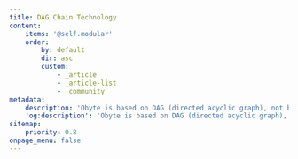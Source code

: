 ```yaml
---
title: DAG Chain Technology
content:
    items: '@self.modular'
    order:
        by: default
        dir: asc
        custom:
            - _article
            - _article-list
            - _community
metadata:
    description: 'Obyte is based on DAG (directed acyclic graph), not blockchain. By using a block-free ledger, Obyte fully delivers secure decentralized crypto without miners.'
    'og:description': 'Obyte is based on DAG (directed acyclic graph), not blockchain. By using a block-free ledger, Obyte fully delivers secure decentralized crypto without miners.'
sitemap:
    priority: 0.8
onpage_menu: false
---
```


